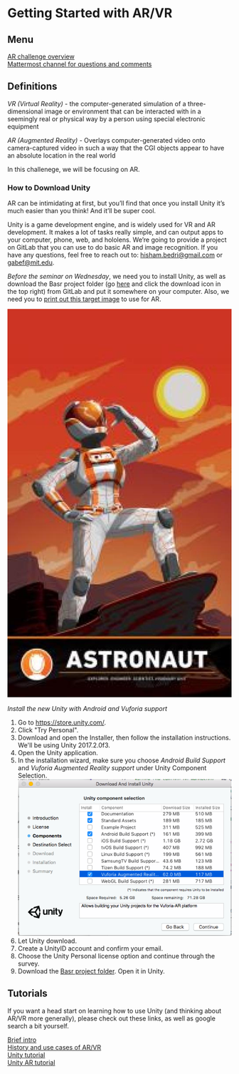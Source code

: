 # Getting Started with AR/VR

## Menu

[AR challenge overview](https://gitlab.refugeelearning.site/rla/course-central/blob/master/challenge3/README.md)<br>
[Mattermost channel for questions and comments](https://mattermost.refugeelearning.site/rla/channels/challenge-3-ar)

## Definitions

*VR (Virtual Reality)* - the computer-generated simulation of a three-dimensional image or environment that can be interacted with in a seemingly real or physical way by a person using special electronic equipment

*AR (Augmented Reality)* - Overlays computer-generated video onto camera-captured video in such a way that the CGI objects appear to have an absolute location in the real world

In this challenege, we will be focusing on AR. 

### How to Download Unity

AR can be intimidating at first, but you’ll find that once you install Unity it’s much easier than you think! And it’ll be super cool. 

Unity is a game development engine, and is widely used for VR and AR development. It makes a lot of tasks really simple, and can output apps to your computer, phone, web, and hololens. We’re going to provide a project on GitLab that you can use to do basic AR and image recognition. If you have any questions, feel free to reach out to: hisham.bedri@gmail.com or gabef@mit.edu.

_Before the seminar on Wednesday_, we need you to install Unity, as well as download the Basr project folder (go [here](https://gitlab.refugeelearning.site/rla/course-central/tree/master/challenge3/basr) and click the download icon in the top right) from GitLab and put it somewhere on your computer. Also, we need you to [print out this target image](https://gitlab.refugeelearning.site/rla/course-central/blob/master/challenge3/Print%20this%20image%20for%20Wednesday.jpg) to use for AR. 

![](images/Print%20this%20image%20for%20Wednesday.jpg)

*Install the new Unity with Android and Vuforia support*

1. Go to https://store.unity.com/. 
2. Click "Try Personal".
3. Download and open the Installer, then follow the installation instructions. We'll be using Unity 2017.2.0f3.
4. Open the Unity application.
5. In the installation wizard, make sure you choose _Android Build Support_ and _Vuforia Augmented Reality support_ under Unity Component Selection.<br>
![](images/Unity%20Component%20Selection.png)
6. Let Unity download. 
7. Create a UnityID account and confirm your email.
8. Choose the Unity Personal license option and continue through the survey.
8. Download the [Basr project folder](https://gitlab.refugeelearning.site/rla/course-central/tree/master/challenge3/basr). Open it in Unity. 

## Tutorials 

If you want a head start on learning how to use Unity (and thinking about AR/VR more generally), please check out these links, as well as google search a bit yourself.

[Brief intro](https://www.youtube.com/watch?v=emHIel2d5FM)<br>
[History and use cases of AR/VR](https://www.youtube.com/watch?v=f9MwaH6oGEY)<br>
[Unity tutorial](https://unity3d.com/learn/tutorials)<br>
[Unity AR tutorial](https://library.vuforia.com/articles/Training/getting-started-with-vuforia-in-unity-2017-2-beta.html)
